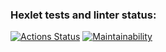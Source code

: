 ### Hexlet tests and linter status:
[![Actions Status](https://github.com/korolvitalii/frontend-project-lvl1/workflows/hexlet-check/badge.svg)](https://github.com/korolvitalii/frontend-project-lvl1/actions)
[![Maintainability](https://api.codeclimate.com/v1/badges/5b3d830a65b41ca8046c/maintainability)](https://codeclimate.com/github/korolvitalii/frontend-project-lvl1/maintainability)